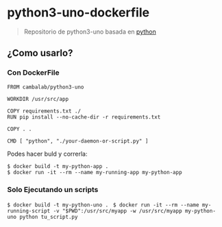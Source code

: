 # python3-uno-dockerfile
> Repositorio de python3-uno basada en [python](https://hub.docker.com/_/python)

## ¿Como usarlo?

### Con DockerFile

```
FROM cambalab/python3-uno

WORKDIR /usr/src/app

COPY requirements.txt ./
RUN pip install --no-cache-dir -r requirements.txt

COPY . .

CMD [ "python", "./your-daemon-or-script.py" ]
```

Podes hacer buld y correrla:

```
$ docker build -t my-python-app .
$ docker run -it --rm --name my-running-app my-python-app
```

### Solo Ejecutando un scripts

`$ docker build -t my-python-uno . `
`$ docker run -it --rm --name my-running-script -v "$PWD":/usr/src/myapp -w /usr/src/myapp my-python-uno python tu_script.py`

